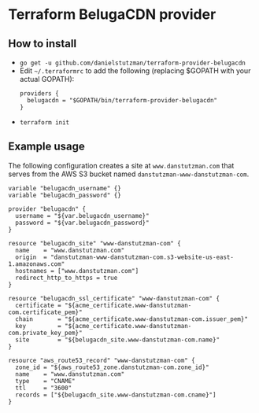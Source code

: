 # Terraform BelugaCDN provider

## How to install
- `go get -u github.com/danielstutzman/terraform-provider-belugacdn`
- Edit `~/.terraformrc` to add the following (replacing $GOPATH with your actual GOPATH):
  ```
  providers {
    belugacdn = "$GOPATH/bin/terraform-provider-belugacdn"
  }
  ```
- `terraform init`

## Example usage

The following configuration creates a site at `www.danstutzman.com`
that serves from the AWS S3 bucket named `danstutzman-www-danstutzman-com`.

```
variable "belugacdn_username" {}
variable "belugacdn_password" {}

provider "belugacdn" {
  username = "${var.belugacdn_username}"
  password = "${var.belugacdn_password}"
}

resource "belugacdn_site" "www-danstutzman-com" {
  name    = "www.danstutzman.com"
  origin  = "danstutzman-www-danstutzman-com.s3-website-us-east-1.amazonaws.com"
  hostnames = ["www.danstutzman.com"]
  redirect_http_to_https = true
}

resource "belugacdn_ssl_certificate" "www-danstutzman-com" {
  certificate = "${acme_certificate.www-danstutzman-com.certificate_pem}"
  chain       = "${acme_certificate.www-danstutzman-com.issuer_pem}"
  key         = "${acme_certificate.www-danstutzman-com.private_key_pem}"
  site        = "${belugacdn_site.www-danstutzman-com.name}"
}

resource "aws_route53_record" "www-danstutzman-com" {
  zone_id = "${aws_route53_zone.danstutzman-com.zone_id}"
  name    = "www.danstutzman.com"
  type    = "CNAME"
  ttl     = "3600"
  records = ["${belugacdn_site.www-danstutzman-com.cname}"]
}
```
